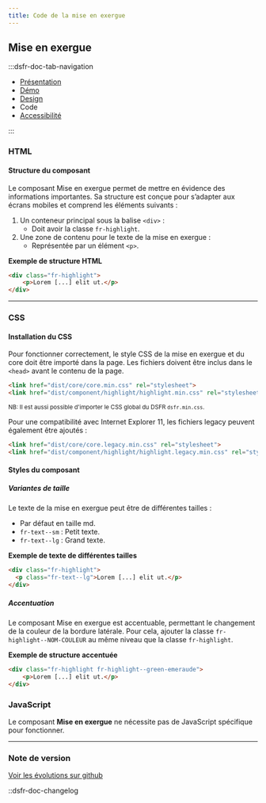 ```yaml
---
title: Code de la mise en exergue
---
```


## Mise en exergue

:::dsfr-doc-tab-navigation

- [Présentation](../index.md)
- [Démo](../demo/index.md)
- [Design](../design/index.md)
- Code
- [Accessibilité](../accessibility/index.md)

:::

### HTML

#### Structure du composant

Le composant Mise en exergue permet de mettre en évidence des informations importantes. Sa structure est conçue pour s’adapter aux écrans mobiles et comprend les éléments suivants :

1. Un conteneur principal sous la balise `<div>` :
    - Doit avoir la classe `fr-highlight`.
2. Une zone de contenu pour le texte de la mise en exergue :
    - Représentée par un élément `<p>`.

**Exemple de structure HTML**

```HTML
<div class="fr-highlight">
    <p>Lorem [...] elit ut.</p>
</div>
```

---

### CSS

#### Installation du CSS

Pour fonctionner correctement, le style CSS de la mise en exergue et du core doit être importé dans la page. Les fichiers doivent être inclus dans le `<head>` avant le contenu de la page.

```HTML
<link href="dist/core/core.min.css" rel="stylesheet">
<link href="dist/component/highlight/highlight.min.css" rel="stylesheet">
```

<small>NB: Il est aussi possible d'importer le CSS global du DSFR `dsfr.min.css`.</small>

Pour une compatibilité avec Internet Explorer 11, les fichiers legacy peuvent également être ajoutés :

```HTML
<link href="dist/core/core.legacy.min.css" rel="stylesheet">
<link href="dist/component/highlight/highlight.legacy.min.css" rel="stylesheet">
```

#### Styles du composant

##### Variantes de taille

Le texte de la mise en exergue peut être de différentes tailles :
- Par défaut en taille md.
- `fr-text--sm` : Petit texte.
- `fr-text--lg` : Grand texte.

**Exemple de texte de différentes tailles**

```HTML
<div class="fr-highlight">
  <p class="fr-text--lg">Lorem [...] elit ut.</p>
</div>
```

##### Accentuation

Le composant Mise en exergue est accentuable, permettant le changement de la couleur de la bordure latérale. Pour cela, ajouter la classe `fr-highlight--NOM-COULEUR` au même niveau que la classe `fr-highlight`.

**Exemple de structure accentuée**

```HTML
<div class="fr-highlight fr-highlight--green-emeraude">
    <p>Lorem [...] elit ut.</p>
</div>
```

### JavaScript

Le composant **Mise en exergue** ne nécessite pas de JavaScript spécifique pour fonctionner.

---

### Note de version

[Voir les évolutions sur github](https://github.com/GouvernementFR/dsfr/pulls?q=is%3Apr+is%3Aclosed+is%3Amerged+highlight+)

::dsfr-doc-changelog
